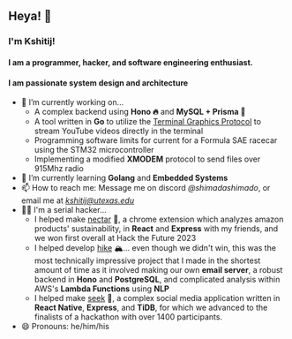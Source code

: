 ## Heya! 👋

### I'm Kshitij! 
#### I am a programmer, hacker, and software engineering enthusiast.
#### I am passionate system design and architecture

- 🔭 I’m currently working on...
    - A complex backend using **Hono 🔥** and **MySQL + Prisma 🌈**
    - A tool written in **Go** to utilize the [Terminal Graphics Protocol](https://sw.kovidgoyal.net/kitty/graphics-protocol/) to stream YouTube videos directly in the terminal
    - Programming software limits for current for a Formula SAE racecar using the STM32 microcontroller
    - Implementing a modified **XMODEM** protocol to send files over 915Mhz radio
- 🌱 I’m currently learning **Golang** and **Embedded Systems**
- 📫 How to reach me: Message me on discord *@shimadashimado*, or email me at *kshitij@utexas.edu*
- 💪🏽 I'm a serial hacker...
    - I helped make [nectar](https://devpost.com/software/nectar-zmuwce) 🍯, a chrome extension which analyzes amazon products' sustainability, in **React** and **Express** with my friends, and we won first overall at Hack the Future 2023
    - I helped develop [hike](https://devpost.com/software/hike) 🏔️... even though we didn't win, this was the most technically impressive project that I made in the shortest amount of time as it involved making our own **email server**, a robust backend in **Hono** and **PostgreSQL**, and complicated analysis within AWS's **Lambda Functions** using **NLP**
    - I helped make [seek](https://devpost.com/software/seek-ju5cw8) 👀, a complex social media application written in **React Native**, **Express**, and **TiDB**, for which we advanced to the finalists of a hackathon with over 1400 participants.
- 😄 Pronouns: he/him/his
